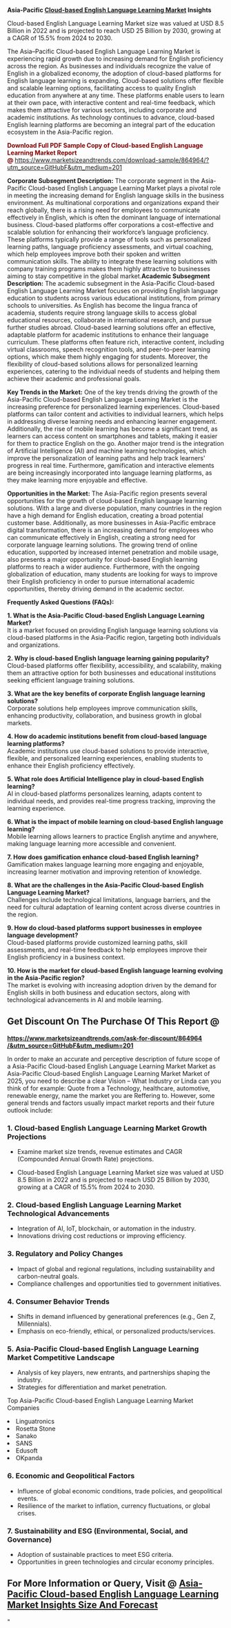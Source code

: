 <p><strong>Asia-Pacific&nbsp;<a href=""https://www.marketsizeandtrends.com/download-sample/864964/&amp;utm_source=GitHubF&amp;utm_medium=201"">Cloud-based English Language Learning Market</a> Insights</strong></p><p>Cloud-based English Language Learning Market size was valued at USD 8.5 Billion in 2022 and is projected to reach USD 25 Billion by 2030, growing at a CAGR of 15.5% from 2024 to 2030.</p><p><p>The Asia–Pacific Cloud-based English Language Learning Market is experiencing rapid growth due to increasing demand for English proficiency across the region. As businesses and individuals recognize the value of English in a globalized economy, the adoption of cloud-based platforms for English language learning is expanding. Cloud-based solutions offer flexible and scalable learning options, facilitating access to quality English education from anywhere at any time. These platforms enable users to learn at their own pace, with interactive content and real-time feedback, which makes them attractive for various sectors, including corporate and academic institutions. As technology continues to advance, cloud-based English learning platforms are becoming an integral part of the education ecosystem in the Asia-Pacific region. <p><strong><span style="color: #800000;">Download Full PDF Sample Copy of Cloud-based English Language Learning Market Report @</span>&nbsp;</strong><a href="https://www.marketsizeandtrends.com/download-sample/864964/?utm_source=GitHubF&amp;utm_medium=201" target="_blank">https://www.marketsizeandtrends.com/download-sample/864964/?utm_source=GitHubF&amp;utm_medium=201</a></p></p><p><strong>Corporate Subsegment Description:</strong> The corporate segment in the Asia-Pacific Cloud-based English Language Learning Market plays a pivotal role in meeting the increasing demand for English language skills in the business environment. As multinational corporations and organizations expand their reach globally, there is a rising need for employees to communicate effectively in English, which is often the dominant language of international business. Cloud-based platforms offer corporations a cost-effective and scalable solution for enhancing their workforce’s language proficiency. These platforms typically provide a range of tools such as personalized learning paths, language proficiency assessments, and virtual coaching, which help employees improve both their spoken and written communication skills. The ability to integrate these learning solutions with company training programs makes them highly attractive to businesses aiming to stay competitive in the global market.<strong>Academic Subsegment Description:</strong> The academic subsegment in the Asia-Pacific Cloud-based English Language Learning Market focuses on providing English language education to students across various educational institutions, from primary schools to universities. As English has become the lingua franca of academia, students require strong language skills to access global educational resources, collaborate in international research, and pursue further studies abroad. Cloud-based learning solutions offer an effective, adaptable platform for academic institutions to enhance their language curriculum. These platforms often feature rich, interactive content, including virtual classrooms, speech recognition tools, and peer-to-peer learning options, which make them highly engaging for students. Moreover, the flexibility of cloud-based solutions allows for personalized learning experiences, catering to the individual needs of students and helping them achieve their academic and professional goals.<p><strong>Key Trends in the Market:</strong> One of the key trends driving the growth of the Asia-Pacific Cloud-based English Language Learning Market is the increasing preference for personalized learning experiences. Cloud-based platforms can tailor content and activities to individual learners, which helps in addressing diverse learning needs and enhancing learner engagement. Additionally, the rise of mobile learning has become a significant trend, as learners can access content on smartphones and tablets, making it easier for them to practice English on the go. Another major trend is the integration of Artificial Intelligence (AI) and machine learning technologies, which improve the personalization of learning paths and help track learners' progress in real time. Furthermore, gamification and interactive elements are being increasingly incorporated into language learning platforms, as they make learning more enjoyable and effective.<p><strong>Opportunities in the Market:</strong> The Asia-Pacific region presents several opportunities for the growth of cloud-based English language learning solutions. With a large and diverse population, many countries in the region have a high demand for English education, creating a broad potential customer base. Additionally, as more businesses in Asia-Pacific embrace digital transformation, there is an increasing demand for employees who can communicate effectively in English, creating a strong need for corporate language learning solutions. The growing trend of online education, supported by increased internet penetration and mobile usage, also presents a major opportunity for cloud-based English learning platforms to reach a wider audience. Furthermore, with the ongoing globalization of education, many students are looking for ways to improve their English proficiency in order to pursue international academic opportunities, thereby driving demand in the academic sector.<p><strong>Frequently Asked Questions (FAQs):</strong></p><p><strong>1. What is the Asia-Pacific Cloud-based English Language Learning Market?</strong><br>It is a market focused on providing English language learning solutions via cloud-based platforms in the Asia-Pacific region, targeting both individuals and organizations.</p><p><strong>2. Why is cloud-based English language learning gaining popularity?</strong><br>Cloud-based platforms offer flexibility, accessibility, and scalability, making them an attractive option for both businesses and educational institutions seeking efficient language training solutions.</p><p><strong>3. What are the key benefits of corporate English language learning solutions?</strong><br>Corporate solutions help employees improve communication skills, enhancing productivity, collaboration, and business growth in global markets.</p><p><strong>4. How do academic institutions benefit from cloud-based language learning platforms?</strong><br>Academic institutions use cloud-based solutions to provide interactive, flexible, and personalized learning experiences, enabling students to enhance their English proficiency effectively.</p><p><strong>5. What role does Artificial Intelligence play in cloud-based English learning?</strong><br>AI in cloud-based platforms personalizes learning, adapts content to individual needs, and provides real-time progress tracking, improving the learning experience.</p><p><strong>6. What is the impact of mobile learning on cloud-based English language learning?</strong><br>Mobile learning allows learners to practice English anytime and anywhere, making language learning more accessible and convenient.</p><p><strong>7. How does gamification enhance cloud-based English learning?</strong><br>Gamification makes language learning more engaging and enjoyable, increasing learner motivation and improving retention of knowledge.</p><p><strong>8. What are the challenges in the Asia-Pacific Cloud-based English Language Learning Market?</strong><br>Challenges include technological limitations, language barriers, and the need for cultural adaptation of learning content across diverse countries in the region.</p><p><strong>9. How do cloud-based platforms support businesses in employee language development?</strong><br>Cloud-based platforms provide customized learning paths, skill assessments, and real-time feedback to help employees improve their English proficiency in a business context.</p><p><strong>10. How is the market for cloud-based English language learning evolving in the Asia-Pacific region?</strong><br>The market is evolving with increasing adoption driven by the demand for English skills in both business and education sectors, along with technological advancements in AI and mobile learning.</p></p><h2><strong>Get Discount On The Purchase Of This Report @&nbsp;</strong></h2><p><strong><a href=""https://www.marketsizeandtrends.com/ask-for-discount/864964/&amp;utm_source=GitHubF&amp;utm_medium=201"" target=""_blank"">https://www.marketsizeandtrends.com/ask-for-discount/864964<br />/&amp;utm_source=GitHubF&amp;utm_medium=201</a></strong></p><p>In order to make an accurate and perceptive description of future scope of a Asia-Pacific&nbsp;Cloud-based English Language Learning Market Market as Asia-Pacific&nbsp;Cloud-based English Language Learning Market Market of 2025, you need to describe a clear Vision &ndash; What Industry or Linda can you think of for example: Quote from a Technology, healthcare, automotive, renewable energy, name the market you are Reffering to. However, some general trends and factors usually impact market reports and their future outlook include:</p><h3>1.&nbsp;<strong>Cloud-based English Language Learning Market Growth Projections</strong></h3><ul><li>Examine market size trends, revenue estimates and CAGR (Compounded Annual Growth Rate) projections.</li><li><p>Cloud-based English Language Learning Market size was valued at USD 8.5 Billion in 2022 and is projected to reach USD 25 Billion by 2030, growing at a CAGR of 15.5% from 2024 to 2030.</p></li></ul><h3>2.&nbsp;<strong>Cloud-based English Language Learning Market Technological Advancements</strong></h3><ul><li>Integration of AI, IoT, blockchain, or automation in the industry.</li><li>Innovations driving cost reductions or improving efficiency.</li></ul><h3>3.&nbsp;<strong>Regulatory and Policy Changes</strong></h3><ul><li>Impact of global and regional regulations, including sustainability and carbon-neutral goals.</li><li>Compliance challenges and opportunities tied to government initiatives.</li></ul><h3>4.&nbsp;<strong>Consumer Behavior Trends</strong></h3><ul><li>Shifts in demand influenced by generational preferences (e.g., Gen Z, Millennials).</li><li>Emphasis on eco-friendly, ethical, or personalized products/services.</li></ul><h3>5.&nbsp;<strong>Asia-Pacific Cloud-based English Language Learning Market Competitive Landscape</strong></h3><ul><li>Analysis of key players, new entrants, and partnerships shaping the industry.</li><li>Strategies for differentiation and market penetration.</li></ul><p data-pm-slice=""1 1 []"">Top Asia-Pacific Cloud-based English Language Learning Market Companies</p><div data-test-id=""""><p><li>Linguatronics</li><li> Rosetta Stone</li><li> Sanako</li><li> SANS</li><li> Edusoft</li><li> OKpanda</li></p></div><h3>6.&nbsp;<strong>Economic and Geopolitical Factors</strong></h3><ul><li>Influence of global economic conditions, trade policies, and geopolitical events.</li><li>Resilience of the market to inflation, currency fluctuations, or global crises.</li></ul><h3>7.&nbsp;<strong>Sustainability and ESG (Environmental, Social, and Governance)</strong></h3><ul><li>Adoption of sustainable practices to meet ESG criteria.</li><li>Opportunities in green technologies and circular economy principles.</li></ul><h2><strong>For More Information or Query, Visit @&nbsp;</strong><a href=""https://www.verifiedmarketreports.com/product/cloud-based-english-language-learning-market/"" target=""_blank"">Asia-Pacific Cloud-based English Language Learning Market Insights Size And Forecast</a></h2>"
